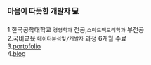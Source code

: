 ### 마음이 따듯한 개발자 💻

1.한국공학대학교 `경영학과` 전공,`스마트팩토리학과` 부전공<br>
2.국비교육 `데이터분석및/개발자` 과정 6개월 수료<br>
3.[portofolio](https://www.notion.so/About-Me-9fca0669be9a48969a870c9d04d80126)<br>
4.[blog](https://kimyoungjae777.github.io/)<br>

